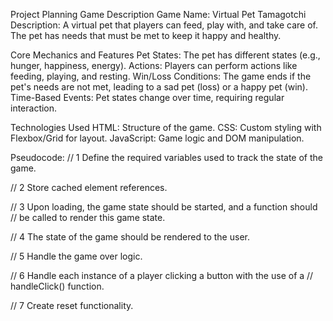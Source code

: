 Project Planning
    Game Description
    Game Name: Virtual Pet Tamagotchi
    Description: A virtual pet that players can feed, play with, and take care of. The pet has needs that must be met to keep it happy and healthy.

Core Mechanics and Features
    Pet States: The pet has different states (e.g., hunger, happiness, energy).
    Actions: Players can perform actions like feeding, playing, and resting.
    Win/Loss Conditions: The game ends if the pet's needs are not met, leading to a sad pet (loss) or a happy pet (win).
    Time-Based Events: Pet states change over time, requiring regular interaction.

Technologies Used
    HTML: Structure of the game.
    CSS: Custom styling with Flexbox/Grid for layout.
    JavaScript: Game logic and DOM manipulation.


Pseudocode:
// 1 Define the required variables used to track the state of the game.

// 2 Store cached element references.

// 3 Upon loading, the game state should be started, and a function should 
//    be called to render this game state.

// 4 The state of the game should be rendered to the user.

// 5 Handle the game over logic. 

// 6 Handle each instance of a player clicking a button with the use of a 
//    handleClick() function.

// 7 Create reset functionality.
